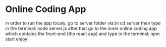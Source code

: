 # Online Coding App
in order to run the app localy, go to server folder via:\n
cd server 
then type in the terminal:
node server.js
after that go to the inner online coding app which contains the front-end (the react app)
and type in the terminal:
npm start
enjoy! 
